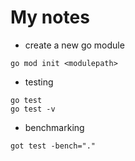 # My notes

- create a new go module
```
go mod init <modulepath>
```

- testing
```
go test
go test -v
```


- benchmarking
```
got test -bench="."
```